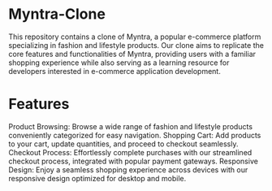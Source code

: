 # Myntra-Clone
This repository contains a clone of Myntra, a popular e-commerce platform specializing in fashion and lifestyle products. Our clone aims to replicate the core features and functionalities of Myntra, providing users with a familiar shopping experience while also serving as a learning resource for developers interested in e-commerce application development.

# Features
Product Browsing: Browse a wide range of fashion and lifestyle products conveniently categorized for easy navigation.
Shopping Cart: Add products to your cart, update quantities, and proceed to checkout seamlessly.
Checkout Process: Effortlessly complete purchases with our streamlined checkout process, integrated with popular payment gateways.
Responsive Design: Enjoy a seamless shopping experience across devices with our responsive design optimized for desktop and mobile.
